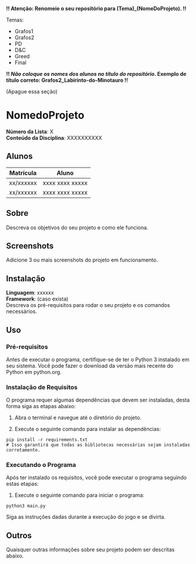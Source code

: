 **!! Atenção: Renomeie o seu repositório para (Tema)_(NomeDoProjeto). !!** 

Temas:
 - Grafos1
 - Grafos2
 - PD
 - D&C
 - Greed
 - Final 
 
 **!! *Não coloque os nomes dos alunos no título do repositório*. Exemplo de título correto: Grafos2_Labirinto-do-Minotauro !!**
 
 (Apague essa seção)

# NomedoProjeto

**Número da Lista**: X<br>
**Conteúdo da Disciplina**: XXXXXXXXXX<br>

## Alunos
|Matrícula | Aluno |
| -- | -- |
| xx/xxxxxx  |  xxxx xxxx xxxxx |
| xx/xxxxxx  |  xxxx xxxx xxxxx |

## Sobre 
Descreva os objetivos do seu projeto e como ele funciona. 

## Screenshots
Adicione 3 ou mais screenshots do projeto em funcionamento.

## Instalação 
**Linguagem**: xxxxxx<br>
**Framework**: (caso exista)<br>
Descreva os pré-requisitos para rodar o seu projeto e os comandos necessários.

## Uso 

### Pré-requisitos

Antes de executar o programa, certifique-se de ter o Python 3 instalado em seu sistema. Você pode fazer o download da versão mais recente do Python em python.org.

### Instalação de Requisitos

O programa requer algumas dependências que devem ser instaladas, desta forma siga as etapas abaixo:

1. Abra o terminal e navegue até o diretório do projeto.

2. Execute o seguinte comando para instalar as dependências:

```shell
pip install -r requirements.txt
# Isso garantirá que todas as bibliotecas necessárias sejam instaladas corretamente.
```

### Executando o Programa

Após ter instalado os requisitos, você pode executar o programa seguindo estas etapas:

1. Execute o seguinte comando para iniciar o programa:

```shell
python3 main.py
```

Siga as instruções dadas durante a execução do jogo e se divirta.

## Outros 
Quaisquer outras informações sobre seu projeto podem ser descritas abaixo.




